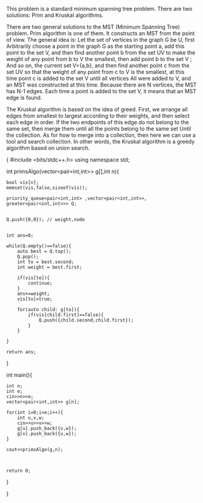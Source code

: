This problem is a standard minimum spanning tree problem. There are two solutions: Prim and Kruskal algorithms.

There are two general solutions to the MST (Minimum Spanning Tree) problem. Prim algorithm is one of them. It constructs an MST from the point of view. The general idea is: Let the set of vertices in the graph G be U, first Arbitrarily choose a point in the graph G as the starting point a, add this point to the set V, and then find another point b from the set UV to make the weight of any point from b to V the smallest, then add point b to the set V ; And so on, the current set V={a,b}, and then find another point c from the set UV so that the weight of any point from c to V is the smallest, at this time point c is added to the set V until all vertices All were added to V, and an MST was constructed at this time. Because there are N vertices, the MST has N-1 edges. Each time a point is added to the set V, it means that an MST edge is found.

The Kruskal algorithm is based on the idea of ​​greed. First, we arrange all edges from smallest to largest according to their weights, and then select each edge in order. If the two endpoints of this edge do not belong to the same set, then merge them until all the points belong to the same set Until the collection. As for how to merge into a collection, then here we can use a tool and search collection. In other words, the Kruskal algorithm is a greedy algorithm based on union search.

{
    #include <bits/stdc++.h>
using namespace std;

int primsAlgo(vector<pair<int,int>> g[],int n){

    bool vis[n];
    memset(vis,false,sizeof(vis));

    priority_queue<pair<int,int> ,vector<pair<int,int>>, greater<pair<int,int>>> Q;

    
    Q.push({0,0}); // weight,node


    int ans=0;

    while(Q.empty()==false){
        auto best = Q.top();
        Q.pop();
        int to = best.second;
        int weight = best.first;

        if(vis[to]){
            continue;
        }
        ans+=weight;
        vis[to]=true;

        for(auto child: g[to]){
            if(vis[child.first]==false){
                Q.push({child.second,child.first});
            }
        }

    }

    return ans;
}


int main(){

    int n;
    int e;
    cin>>n>>e;
    vector<pair<int,int>> g[n];

    for(int i=0;i<e;i++){
        int u,v,w;
        cin>>u>>v>>w;
        g[u].push_back({v,w});
        g[v].push_back({u,w});
    }

    cout<<primsAlgo(g,n);



    return 0;
}

}
